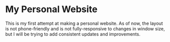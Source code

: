 # My Personal Website
This is my first attempt at making a personal website. As of now, the layout is not phone-friendly and is not fully-responsive to changes in window size, but I will be trying to add consistent updates and improvements.  
